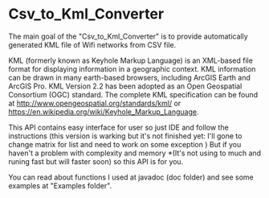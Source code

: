 # Csv_to_Kml_Converter

The main goal of the "Csv_to_Kml_Converter" is to provide automatically generated KML file of Wifi networks from CSV file.

KML (formerly known as Keyhole Markup Language) is an XML-based file format for displaying information in a geographic context.
KML information can be drawn in many earth-based browsers, including ArcGIS Earth and ArcGIS Pro. KML Version 2.2 has been adopted as an Open Geospatial Consortium (OGC) standard.
The complete KML specification can be found at http://www.opengeospatial.org/standards/kml/ or https://en.wikipedia.org/wiki/Keyhole_Markup_Language.

This API contains easy interface for user so just IDE and follow the instructions (this version is warking but it's not finished yet: I'll gone to change matrix for list and need to work on some exception )
But if you haven't a problem with сomplexity and memory *(It's not using to much and runing fast but will faster soon) so this API is for you.

You can read about functions I used at javadoc (doc folder) and see some examples at "Examples folder".